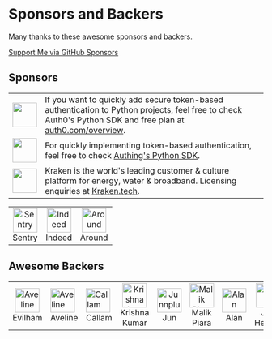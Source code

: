 # Sponsors and Backers

Many thanks to these awesome sponsors and backers.

[Support Me via GitHub Sponsors](https://github.com/users/lepture/sponsorship)

## Sponsors

<table>
<tr>
<td><img align="middle" width="48" src="https://user-images.githubusercontent.com/290496/39297078-89d00928-497d-11e8-8119-0c53afe14cd0.png"></td>
<td>If you want to quickly add secure token-based authentication to Python projects, feel free to check Auth0's Python SDK and free plan at <a href="https://auth0.com/overview?utm_source=GHsponsor&utm_medium=GHsponsor&utm_campaign=authlib&utm_content=auth">auth0.com/overview</a>.</td>
</tr>
<tr>
<td><img align="middle" width="48" src="https://user-images.githubusercontent.com/290496/67944168-33843980-fc1f-11e9-8f69-6a7515344b92.png"></td>
<td>For quickly implementing token-based authentication, feel free to check <a href="https://learn.authing.cn/authing/sdk/sdk-for-python">Authing's Python SDK</a>.</td>
</tr>
<tr>
<td><img align="middle" width="48" src="https://avatars.githubusercontent.com/u/105941848?s=200&v=4"></td>
<td>Kraken is the world's leading customer & culture platform for energy, water & broadband. Licensing enquiries at <a href="https://kraken.tech/">Kraken.tech</a>.
</td>
</tr>
</table>

<table>
<tr>
<td align="center">
<a href="https://github.com/getsentry">
<img src="https://avatars.githubusercontent.com/u/1396951?s=200&v=4" alt="Sentry" width="48" height="48">
</a><br>
Sentry
</td>
<td align="center">
<a href="https://github.com/indeedeng">
<img src="https://avatars.githubusercontent.com/u/2905043?s=200&v=4" alt="Indeed" width="48" height="48">
</a><br>
Indeed
</td>
<td align="center">
<a href="https://github.com/around">
<img src="https://avatars.githubusercontent.com/u/62425723?s=200&v=4" alt="Around" width="48" height="48">
</a><br>
Around
</td>
</tr>
</table>

## Awesome Backers

<table>
<tr>
<td align="center">
<a href="https://github.com/evilham">
<img src="https://avatars3.githubusercontent.com/u/4446607?s=460&v=4" alt="Aveline" width="48" height="48">
</a><br>
Evilham
</td>
<td>
<a href="https://github.com/ym">
<img src="https://avatars0.githubusercontent.com/u/352441?s=460&v=4" alt="Aveline" width="48" height="48">
</a><br>
Aveline
</td>
<td>
<a href="https://github.com/cal97g">
<img src="https://avatars0.githubusercontent.com/u/1664656" alt="Callam" width="48" height="48">
</a><br>
Callam
</td>
<td align="center">
<a href="https://github.com/krishnaku">
<img src="https://avatars3.githubusercontent.com/u/752987" alt="Krishna Kumar" width="48" height="48">
</a><br>
Krishna Kumar
</td>
<td align="center">
<a href="https://github.com/Junnplus">
<img src="https://avatars.githubusercontent.com/u/8097526?v=4" alt="Junnplus" width="48" height="48">
</a><br>
Jun
</td>
<td align="center">
<a href="https://github.com/malikpiara">
<img src="https://avatars.githubusercontent.com/u/6923650?v=4" alt="Malik Piara" width="48" height="48">
</a><br>
Malik Piara
</td>
<td align="center">
<a href="https://github.com/alan-eu">
<img src="https://avatars.githubusercontent.com/u/18175329?v=4" alt="Alan" width="48" height="48">
</a><br>
Alan
</td>
<td align="center">
<a href="https://github.com/jeffheaton">
<img src="https://avatars.githubusercontent.com/u/462761?v=4" alt="Alan" width="48" height="48">
</a><br>
Jeff Heaton
</td>
<td align="center">
<a href="https://github.com/birkjernstrom">
<img src="https://avatars.githubusercontent.com/u/281715?v=4" alt="Alan" width="48" height="48">
</a><br>
Birk Jernström
</td>
<td align="center">
<a href="https://github.com/yaal-coop">
<img src="https://avatars.githubusercontent.com/u/7792703?v=4" alt="Yaal Coop" width="48" height="48">
</a><br>
Yaal Coop
</td>
</tr>
</table>
